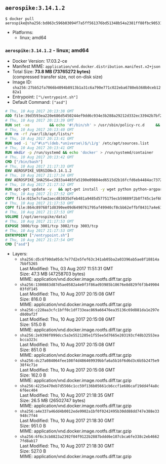 ## `aerospike:3.14.1.2`

```console
$ docker pull aerospike@sha256:bd863c596b03094f7a5ff561376bd51348b54a2381ff88fbc90531980be30134
```

-	Platforms:
	-	linux; amd64

### `aerospike:3.14.1.2` - linux; amd64

-	Docker Version: 17.03.2-ce
-	Manifest MIME: `application/vnd.docker.distribution.manifest.v2+json`
-	Total Size: **73.8 MB (73765272 bytes)**  
	(compressed transfer size, not on-disk size)
-	Image ID: `sha256:27bb52fa7066b4094b8913b1a31c6a790e771c022eba6780eb360b0ceb1282a1`
-	Entrypoint: `["\/entrypoint.sh"]`
-	Default Command: `["asd"]`

```dockerfile
# Thu, 10 Aug 2017 20:13:38 GMT
ADD file:39d3593ea220e686d5450244ef9dd6c934e3b288a29212d332ec33942b7bf218 in / 
# Thu, 10 Aug 2017 20:13:39 GMT
RUN set -xe 		&& echo '#!/bin/sh' > /usr/sbin/policy-rc.d 	&& echo 'exit 101' >> /usr/sbin/policy-rc.d 	&& chmod +x /usr/sbin/policy-rc.d 		&& dpkg-divert --local --rename --add /sbin/initctl 	&& cp -a /usr/sbin/policy-rc.d /sbin/initctl 	&& sed -i 's/^exit.*/exit 0/' /sbin/initctl 		&& echo 'force-unsafe-io' > /etc/dpkg/dpkg.cfg.d/docker-apt-speedup 		&& echo 'DPkg::Post-Invoke { "rm -f /var/cache/apt/archives/*.deb /var/cache/apt/archives/partial/*.deb /var/cache/apt/*.bin || true"; };' > /etc/apt/apt.conf.d/docker-clean 	&& echo 'APT::Update::Post-Invoke { "rm -f /var/cache/apt/archives/*.deb /var/cache/apt/archives/partial/*.deb /var/cache/apt/*.bin || true"; };' >> /etc/apt/apt.conf.d/docker-clean 	&& echo 'Dir::Cache::pkgcache ""; Dir::Cache::srcpkgcache "";' >> /etc/apt/apt.conf.d/docker-clean 		&& echo 'Acquire::Languages "none";' > /etc/apt/apt.conf.d/docker-no-languages 		&& echo 'Acquire::GzipIndexes "true"; Acquire::CompressionTypes::Order:: "gz";' > /etc/apt/apt.conf.d/docker-gzip-indexes 		&& echo 'Apt::AutoRemove::SuggestsImportant "false";' > /etc/apt/apt.conf.d/docker-autoremove-suggests
# Thu, 10 Aug 2017 20:13:40 GMT
RUN rm -rf /var/lib/apt/lists/*
# Thu, 10 Aug 2017 20:13:41 GMT
RUN sed -i 's/^#\s*\(deb.*universe\)$/\1/g' /etc/apt/sources.list
# Thu, 10 Aug 2017 20:13:41 GMT
RUN mkdir -p /run/systemd && echo 'docker' > /run/systemd/container
# Thu, 10 Aug 2017 20:13:42 GMT
CMD ["/bin/bash"]
# Thu, 10 Aug 2017 21:17:33 GMT
ENV AEROSPIKE_VERSION=3.14.1.2
# Thu, 10 Aug 2017 21:17:34 GMT
ENV AEROSPIKE_SHA256=c2833a4403fa5190e09804ed6515d2b16fcfd6eb4484ac73729130f5a878912c
# Thu, 10 Aug 2017 21:17:52 GMT
RUN apt-get update -y   && apt-get install -y wget python python-argparse python-bcrypt python-openssl logrotate net-tools iproute2 iputils-ping   && wget "https://www.aerospike.com/artifacts/aerospike-server-community/${AEROSPIKE_VERSION}/aerospike-server-community-${AEROSPIKE_VERSION}-ubuntu16.04.tgz" -O aerospike-server.tgz   && echo "$AEROSPIKE_SHA256 *aerospike-server.tgz" | sha256sum -c -   && mkdir aerospike   && tar xzf aerospike-server.tgz --strip-components=1 -C aerospike   && dpkg -i aerospike/aerospike-server-*.deb   && dpkg -i aerospike/aerospike-tools-*.deb   && mkdir -p /var/log/aerospike/   && mkdir -p /var/run/aerospike/   && rm -rf aerospike-server.tgz aerospike /var/lib/apt/lists/*   && dpkg -r wget ca-certificates   && dpkg --purge wget ca-certificates   && apt-get purge -y
# Thu, 10 Aug 2017 21:17:52 GMT
COPY file:015e7cfae2aecd83035dfeb481a9485d5775175ecb59889f2b8f745c1ef60573 in /etc/aerospike/aerospike.conf 
# Thu, 10 Aug 2017 21:17:53 GMT
COPY file:864c89768f1d8390ee09d6490761795af49940cf8cbb62effbf84317a4e61cd2 in /entrypoint.sh 
# Thu, 10 Aug 2017 21:17:53 GMT
VOLUME [/opt/aerospike/data]
# Thu, 10 Aug 2017 21:17:53 GMT
EXPOSE 3000/tcp 3001/tcp 3002/tcp 3003/tcp
# Thu, 10 Aug 2017 21:17:53 GMT
ENTRYPOINT ["/entrypoint.sh"]
# Thu, 10 Aug 2017 21:17:54 GMT
CMD ["asd"]
```

-	Layers:
	-	`sha256:d5c6f90da05dc7e77d2e5fef63c341ab05ba2a03396ab5ae8f18814a7bbf5265`  
		Last Modified: Thu, 03 Aug 2017 11:51:31 GMT  
		Size: 47.3 MB (47258703 bytes)  
		MIME: application/vnd.docker.image.rootfs.diff.tar.gzip
	-	`sha256:1300883d87d5ae0582a4e0f3f86ad93985b18676e8d829f6f3b4990403fdf145`  
		Last Modified: Thu, 10 Aug 2017 20:15:08 GMT  
		Size: 816.0 B  
		MIME: application/vnd.docker.image.rootfs.diff.tar.gzip
	-	`sha256:c220aa3cfc1bff0c1df733eac869a66476ea35136c69d881da1e297ed8d0af2f`  
		Last Modified: Thu, 10 Aug 2017 20:15:08 GMT  
		Size: 515.0 B  
		MIME: application/vnd.docker.image.rootfs.diff.tar.gzip
	-	`sha256:2e9398f099dcc5a3e5521205e1f55ee5d7665e203193cf48b32553eabcca323c`  
		Last Modified: Thu, 10 Aug 2017 20:15:08 GMT  
		Size: 851.0 B  
		MIME: application/vnd.docker.image.rootfs.diff.tar.gzip
	-	`sha256:dc27a084064fee108f4d486469939bbfa6a5b16f6d6d3c6b5b2475e938f4c71e`  
		Last Modified: Thu, 10 Aug 2017 20:15:08 GMT  
		Size: 162.0 B  
		MIME: application/vnd.docker.image.rootfs.diff.tar.gzip
	-	`sha256:4225e470eb7d5566c1cc59f136b05661cb6ccf1e686caf19dd4f4a8c6f6ec404`  
		Last Modified: Thu, 10 Aug 2017 21:18:35 GMT  
		Size: 26.5 MB (26502747 bytes)  
		MIME: application/vnd.docker.image.rootfs.diff.tar.gzip
	-	`sha256:a4e337a46dd4b0012ede9902a1bf0f0242495b30dd88dd747e388e33948c7f44`  
		Last Modified: Thu, 10 Aug 2017 21:18:30 GMT  
		Size: 951.0 B  
		MIME: application/vnd.docker.image.rootfs.diff.tar.gzip
	-	`sha256:6f6c3cb8823a2392f04f9122b2887bddd6e107cbca6fe338c2eb46627fd8ab17`  
		Last Modified: Thu, 10 Aug 2017 21:18:30 GMT  
		Size: 527.0 B  
		MIME: application/vnd.docker.image.rootfs.diff.tar.gzip
